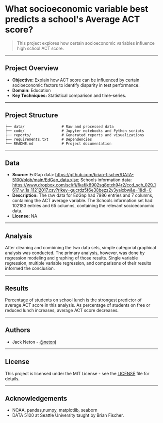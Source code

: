 # What socioeconomic variable best predicts a school's Average ACT score?

> This project explores how certain socioeconomic variables influence high school ACT score.

---

## Project Overview


- **Objective:** Explain how ACT score can be influenced by certain socioeconomic factors to identify disparity in test performance.
- **Domain:** Education
- **Key Techniques:** Statistical comparison and time-series.

---

## Project Structure

```
├── data/                 # Raw and processed data
├── code/                 # Jupyter notebooks and Python scripts
├── reports/              # Generated reports and visualizations
├── requirements.txt      # Dependencies
└── README.md             # Project documentation
```

---

## Data

- **Source:** EdGap data: https://github.com/brian-fischer/DATA-5100/blob/main/EdGap_data.xlsx; Schools information data: https://www.dropbox.com/scl/fi/fkafjk8902sq8ptxh94r2/ccd_sch_029_1617_w_1a_11212017.csv?rlkey=gucrdz5f6e38bezz2y3yalxbw&e=1&dl=0
- **Description:** The raw data for EdGap had 7986 entries and 7 columns, containing the ACT average variable. The Schools information set had 102183 entries and 65 columns, containing the relevant socioeconomic data.
- **License:** NA

---

## Analysis

After cleaning and combining the two data sets, simple categorial graphical analysis was conducted. The primary analysis, however, was done by regression modeling and graphing of those results. Single variable regression, multiple variable regression, and comparisons of their results informed the conclusion.

---

## Results

Percentage of students on school lunch is the strongest predictor of average ACT score in this analysis. As percentage of students on free or reduced lunch increases, average ACT score decreases.

---

## Authors

- Jack Neton - [@netonj](https://github.com/netonj)

---

## License

This project is licensed under the MIT License - see the [LICENSE](LICENSE) file for details.

---

## Acknowledgements

- NOAA, pandas,numpy, matplotlib, seaborn
- DATA 5100 at Seattle University taught by Brian Fischer.
